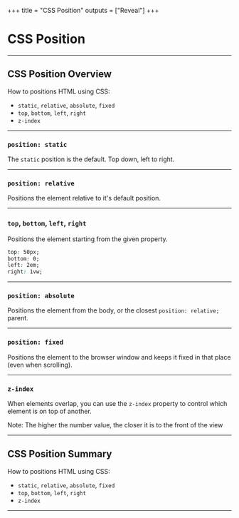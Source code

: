 +++
title = "CSS Position"
outputs = ["Reveal"]
+++

# CSS Position

---

## CSS Position Overview

How to positions HTML using CSS:

- `static`, `relative`, `absolute`, `fixed`
- `top`, `bottom`, `left`, `right`
- `z-index`

---

### `position: static`

The `static` position is the default. Top down, left to right.

---

### `position: relative`

Positions the element relative to it's default position.

---

### `top`, `bottom`, `left`, `right`

Positions the element starting from the given property.

```css
top: 50px;
bottom: 0;
left: 2em;
right: 1vw;
```

---

### `position: absolute`

Positions the element from the body, or the closest `position: relative;` parent.

---

### `position: fixed`

Positions the element to the browser window and keeps it fixed in that place (even when scrolling).

---

### `z-index`

When elements overlap, you can use the `z-index` property to
control which element is on top of another.

Note: The higher the number value, the closer it is to the front of the view

---

## CSS Position Summary

How to positions HTML using CSS:

- `static`, `relative`, `absolute`, `fixed`
- `top`, `bottom`, `left`, `right`
- `z-index`

---
